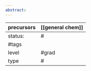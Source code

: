 ```yaml
---
abstract:
---
```

| precursors | [[general chem]] |
| ---------- | ---------------- |
| status:    | #                |
| #tags      |                  |
| level      | #grad            |
| type       | #                         |